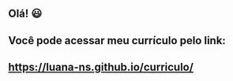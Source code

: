 ## Olá! :smiley:
## Você pode acessar meu currículo pelo link: 
## https://luana-ns.github.io/curriculo/ 
